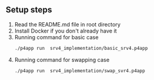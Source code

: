 ## Setup steps
1. Read the README.md file in root directory
2. Install Docker if you don't already have it
3. Running command for basic case 
    ```bash
   ./p4app run  srv4_implementation/basic_srv4.p4app
   ```
4. Running command for swapping case
   ```
   ./p4app run  srv4_implementation/swap_svr4.p4app
   ```
